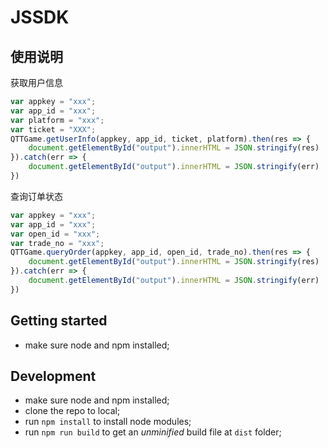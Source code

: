 # JSSDK

## 使用说明
获取用户信息
```js
var appkey = "xxx";
var app_id = "xxx";
var platform = "xxx";
var ticket = "XXX";
QTTGame.getUserInfo(appkey, app_id, ticket, platform).then(res => {
    document.getElementById("output").innerHTML = JSON.stringify(res)
}).catch(err => {
    document.getElementById("output").innerHTML = JSON.stringify(err)
})
```
查询订单状态
```js
var appkey = "xxx";
var app_id = "xxx";
var open_id = "xxx";
var trade_no = "xxx";
QTTGame.queryOrder(appkey, app_id, open_id, trade_no).then(res => {
    document.getElementById("output").innerHTML = JSON.stringify(res)
}).catch(err => {
    document.getElementById("output").innerHTML = JSON.stringify(err)
})
```

## Getting started
* make sure node and npm installed;

## Development
* make sure node and npm installed;
* clone the repo to local;
* run `npm install` to install node modules;
* run `npm run build` to get an *unminified* build file at `dist` folder;


